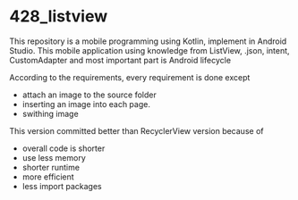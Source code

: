 # 428_listview
This repository is a mobile programming using Kotlin, implement in Android Studio. This mobile application using knowledge from ListView, .json, intent, CustomAdapter and most important part is Android lifecycle

According to the requirements, every requirement is done except 
- attach an image to the source folder
- inserting an image into each page.
- swithing image

This version committed better than RecyclerView version because of 
- overall code is shorter
- use less memory
- shorter runtime
- more efficient
- less import packages
